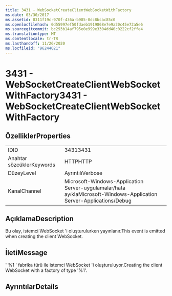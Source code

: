 ```yaml
---
title: 3431 - WebSocketCreateClientWebSocketWithFactory
ms.date: 03/30/2017
ms.assetid: 8311f19c-970f-436a-b985-0dc8bcac85c0
ms.openlocfilehash: 0d55997ef50fdaeb1919868e7e9a20c45e72a5e6
ms.sourcegitcommit: bc293b14af795e0e999e3304dd40c0222cf2ffe4
ms.translationtype: MT
ms.contentlocale: tr-TR
ms.lasthandoff: 11/26/2020
ms.locfileid: "96244021"
---
```

# <a name="3431---websocketcreateclientwebsocketwithfactory"></a><span data-ttu-id="66f50-102">3431 - WebSocketCreateClientWebSocketWithFactory</span><span class="sxs-lookup"><span data-stu-id="66f50-102">3431 - WebSocketCreateClientWebSocketWithFactory</span></span>

## <a name="properties"></a><span data-ttu-id="66f50-103">Özellikler</span><span class="sxs-lookup"><span data-stu-id="66f50-103">Properties</span></span>  
  
|||  
|-|-|  
|<span data-ttu-id="66f50-104">ID</span><span class="sxs-lookup"><span data-stu-id="66f50-104">ID</span></span>|<span data-ttu-id="66f50-105">3431</span><span class="sxs-lookup"><span data-stu-id="66f50-105">3431</span></span>|  
|<span data-ttu-id="66f50-106">Anahtar sözcükler</span><span class="sxs-lookup"><span data-stu-id="66f50-106">Keywords</span></span>|<span data-ttu-id="66f50-107">HTTP</span><span class="sxs-lookup"><span data-stu-id="66f50-107">HTTP</span></span>|  
|<span data-ttu-id="66f50-108">Düzey</span><span class="sxs-lookup"><span data-stu-id="66f50-108">Level</span></span>|<span data-ttu-id="66f50-109">Ayrıntılı</span><span class="sxs-lookup"><span data-stu-id="66f50-109">Verbose</span></span>|  
|<span data-ttu-id="66f50-110">Kanal</span><span class="sxs-lookup"><span data-stu-id="66f50-110">Channel</span></span>|<span data-ttu-id="66f50-111">Microsoft-Windows-Application Server-uygulamalar/hata ayıkla</span><span class="sxs-lookup"><span data-stu-id="66f50-111">Microsoft-Windows-Application Server-Applications/Debug</span></span>|  
  
## <a name="description"></a><span data-ttu-id="66f50-112">Açıklama</span><span class="sxs-lookup"><span data-stu-id="66f50-112">Description</span></span>  

 <span data-ttu-id="66f50-113">Bu olay, istemci WebSocket 'i oluşturulurken yayınlanır.</span><span class="sxs-lookup"><span data-stu-id="66f50-113">This event is emitted when creating the client WebSocket.</span></span>  
  
## <a name="message"></a><span data-ttu-id="66f50-114">İleti</span><span class="sxs-lookup"><span data-stu-id="66f50-114">Message</span></span>  

 <span data-ttu-id="66f50-115">' %1 ' fabrika türü ile istemci WebSocket 'i oluşturuluyor.</span><span class="sxs-lookup"><span data-stu-id="66f50-115">Creating the client WebSocket with a factory of type '%1'.</span></span>  
  
## <a name="details"></a><span data-ttu-id="66f50-116">Ayrıntılar</span><span class="sxs-lookup"><span data-stu-id="66f50-116">Details</span></span>
